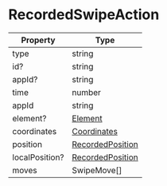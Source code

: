 # RecordedSwipeAction

| Property       | Type                                    |
| -------------- | --------------------------------------- |
| type           | string                                  |
| id?            | string                                  |
| appId?         | string                                  |
| time           | number                                  |
| appId          | string                                  |
| element?       | [Element](element.md)                   |
| coordinates    | [Coordinates](coordinates.md)           |
| position       | [RecordedPosition](recordedposition.md) |
| localPosition? | [RecordedPosition](recordedposition.md) |
| moves          | SwipeMove\[]                            |
